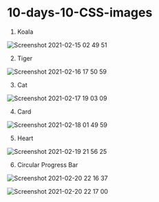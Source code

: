 # 10-days-10-CSS-images

1. Koala

![Screenshot 2021-02-15 02 49 51](https://user-images.githubusercontent.com/24686636/107892989-947d7100-6f39-11eb-9ab5-afb25d9e3246.png)


2. Tiger

![Screenshot 2021-02-16 17 50 59](https://user-images.githubusercontent.com/24686636/108080854-5e4b0900-7081-11eb-984a-b9cf1567c95c.png)


3. Cat

![Screenshot 2021-02-17 19 03 09](https://user-images.githubusercontent.com/24686636/108234234-a63b6000-7155-11eb-8fa2-611c98c32b98.png)


4. Card

![Screenshot 2021-02-18 01 49 59](https://user-images.githubusercontent.com/24686636/108278853-ba4e8400-718c-11eb-83f3-d309680f4ebd.png)


5. Heart

![Screenshot 2021-02-19 21 56 25](https://user-images.githubusercontent.com/24686636/108549890-d7a35f80-72fe-11eb-90d6-d36c044fdee6.png)

6. Circular Progress Bar

![Screenshot 2021-02-20 22 16 37](https://user-images.githubusercontent.com/24686636/108606252-1a7e3980-73ca-11eb-93a0-fd0541bd45ae.png)

![Screenshot 2021-02-20 22 17 00](https://user-images.githubusercontent.com/24686636/108606264-2bc74600-73ca-11eb-89e7-21398ba296f5.png)


